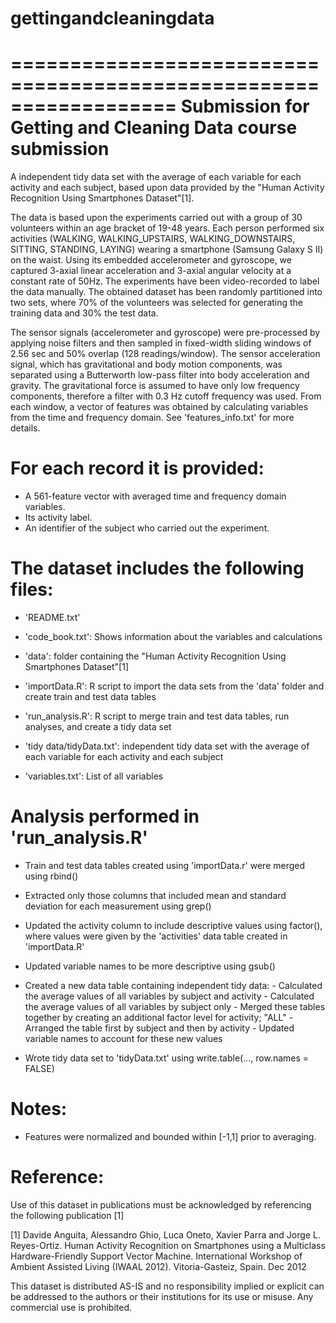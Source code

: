 # gettingandcleaningdata

==================================================================
Submission for Getting and Cleaning Data course submission
==================================================================

A independent tidy data set with the average of each variable for each activity and each subject, based upon data provided by the "Human Activity Recognition Using Smartphones Dataset"[1].

The data is based upon the experiments carried out with a group of 30 volunteers within an age bracket of 19-48 years. Each person performed six activities (WALKING, WALKING_UPSTAIRS, WALKING_DOWNSTAIRS, SITTING, STANDING, LAYING) wearing a smartphone (Samsung Galaxy S II) on the waist. Using its embedded accelerometer and gyroscope, we captured 3-axial linear acceleration and 3-axial angular velocity at a constant rate of 50Hz. The experiments have been video-recorded to label the data manually. The obtained dataset has been randomly partitioned into two sets, where 70% of the volunteers was selected for generating the training data and 30% the test data. 

The sensor signals (accelerometer and gyroscope) were pre-processed by applying noise filters and then sampled in fixed-width sliding windows of 2.56 sec and 50% overlap (128 readings/window). The sensor acceleration signal, which has gravitational and body motion components, was separated using a Butterworth low-pass filter into body acceleration and gravity. The gravitational force is assumed to have only low frequency components, therefore a filter with 0.3 Hz cutoff frequency was used. From each window, a vector of features was obtained by calculating variables from the time and frequency domain. See 'features_info.txt' for more details. 

For each record it is provided:
======================================

- A 561-feature vector with averaged time and frequency domain variables. 
- Its activity label. 
- An identifier of the subject who carried out the experiment.

The dataset includes the following files:
=========================================

- 'README.txt'

- 'code_book.txt': Shows information about the variables and calculations

- 'data': folder containing the "Human Activity Recognition Using Smartphones Dataset"[1]

- 'importData.R': R script to import the data sets from the 'data' folder and create train and test data tables

- 'run_analysis.R': R script to merge train and test data tables, run analyses, and create a tidy data set

- 'tidy data/tidyData.txt': independent tidy data set with the average of each variable for each activity and each subject

- 'variables.txt': List of all variables


Analysis performed in 'run_analysis.R'
======================================
- Train and test data tables created using 'importData.r' were merged using rbind()

- Extracted only those columns that included mean and standard deviation for each measurement using grep()

- Updated the activity column to include descriptive values using factor(), where values were given by the 'activities' data table created in 'importData.R'

- Updated variable names to be more descriptive using gsub()

- Created a new data table containing independent tidy data:
      - Calculated the average values of all variables by subject and activity
      - Calculated the average values of all variables by subject only
      - Merged these tables together by creating an additional factor level for activity; "ALL"
      - Arranged the table first by subject and then by activity
      - Updated variable names to account for these new values

- Wrote tidy data set to 'tidyData.txt' using write.table(..., row.names = FALSE)

Notes: 
======
- Features were normalized and bounded within [-1,1] prior to averaging.

Reference:
==========
Use of this dataset in publications must be acknowledged by referencing the following publication [1] 

[1] Davide Anguita, Alessandro Ghio, Luca Oneto, Xavier Parra and Jorge L. Reyes-Ortiz. Human Activity Recognition on Smartphones using a Multiclass Hardware-Friendly Support Vector Machine. International Workshop of Ambient Assisted Living (IWAAL 2012). Vitoria-Gasteiz, Spain. Dec 2012

This dataset is distributed AS-IS and no responsibility implied or explicit can be addressed to the authors or their institutions for its use or misuse. Any commercial use is prohibited.